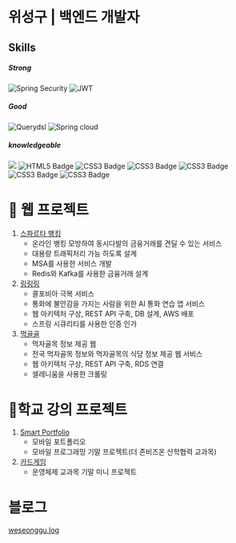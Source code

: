 위성구 | 백엔드 개발자
===============



Skills
-----------------
##### Strong<br>
![Spring Security](https://img.shields.io/badge/Spring%20Security-6DB33F?style=for-the-badge&logo=spring&logoColor=white)
![JWT](https://img.shields.io/badge/JWT-000000?style=for-the-badge&logo=JSON%20web%20tokens&logoColor=white)


##### Good
![Querydsl](https://img.shields.io/badge/QueryDSL-FF6F00?style=for-the-badge)
![Spring cloud](https://img.shields.io/badge/Spring%20Cloud-6DB33F?style=for-the-badge&logo=spring&logoColor=white)



##### knowledgeable

<img src="https://camo.githubusercontent.com/0fefba23ba0563f587464182fa460c877c1119efdd12bc55d309a86cb4c89d3e/68747470733a2f2f696d672e736869656c64732e696f2f62616467652f507974686f6e2d3337373641423f7374796c653d666c61742d737175617265266c6f676f3d507974686f6e266c6f676f436f6c6f723d464646464646" data-canonical-src="https://img.shields.io/badge/Python-3776AB?style=flat-square&amp;logo=Python&amp;logoColor=FFFFFF" style="max-width: 100%;">
<img src="https://img.shields.io/badge/HTML5-E34F26?style=flat-square&amp;logo=HTML5&amp;logoColor=white" alt="HTML5 Badge">
<img src="https://img.shields.io/badge/CSS3-1572B6?style=flat-square&amp;logo=CSS3&amp;logoColor=white" alt="CSS3 Badge">
<img src="https://img.shields.io/badge/javascript-F7DF1E?style=flat-square&amp;logo=JavaScript&amp;logoColor=white" alt="CSS3 Badge">
<img src="https://img.shields.io/badge/react-61DAFB?style=flat-square&amp;logo=React&amp;logoColor=white" alt="CSS3 Badge">
<img src="https://img.shields.io/badge/kotlin-7F52FF?style=flat-square&amp;logo=kotlin&amp;logoColor=white" alt="CSS3 Badge">
<img src="https://img.shields.io/badge/androidsudio-3DDC84?style=flat-square&amp;logo=androidstudio&amp;logoColor=white" alt="CSS3 Badge">






# 🤝 웹 프로젝트
1. [스파르타 뱅킹](https://github.com/weseonggu/banking-system)
    * 온라인 뱅킹 모방하여 동시다발의 금융거래를 견딜 수 있는 서비스
    * 대용량 트래픽처리 가능 하도록 설계
    * MSA를 사용한 서비스 개발
    * Redis와 Kafka를 사용한 금융거래 설계
2. [링링링](https://github.com/weseonggu/University-Project)
    * 콜포비아 극복 서비스
    * 통화에 불안감을 가지는 사람을 위한 AI 통화 연습 앱 서비스
    * 웹 아키텍처 구상, REST API 구축, DB 설계, AWS 배포
    * 스프링 시큐리티를 사용한 인증 인가
3. [먹골골](https://github.com/weseonggu/meoggolgol-project)
    * 먹자골목 정보 제공 웹
    * 전국 먹자골목 정보와 먹자골목의 식당 정보 제공 웹 서비스
    * 웹 아키텍처 구상, REST API 구축, RDS 연결
    * 셀레니움을 사용한 크롤링


#  📝학교 강의 프로젝트

1. [Smart Portfolio](https://github.com/weseonggu/Mobile_lecture)
    * 모바일 포트폴리오
    * 모바일 프로그래밍 기말 프로젝트(더 존비즈온 산학협력 교과목)
2. [카드게임](https://github.com/weseonggu/OS_lecture)
    * 운영체제 교과목 기말 미니 프로젝트



# 블로그

[weseonggu.log](https://velog.io/@weseonggu/posts)
